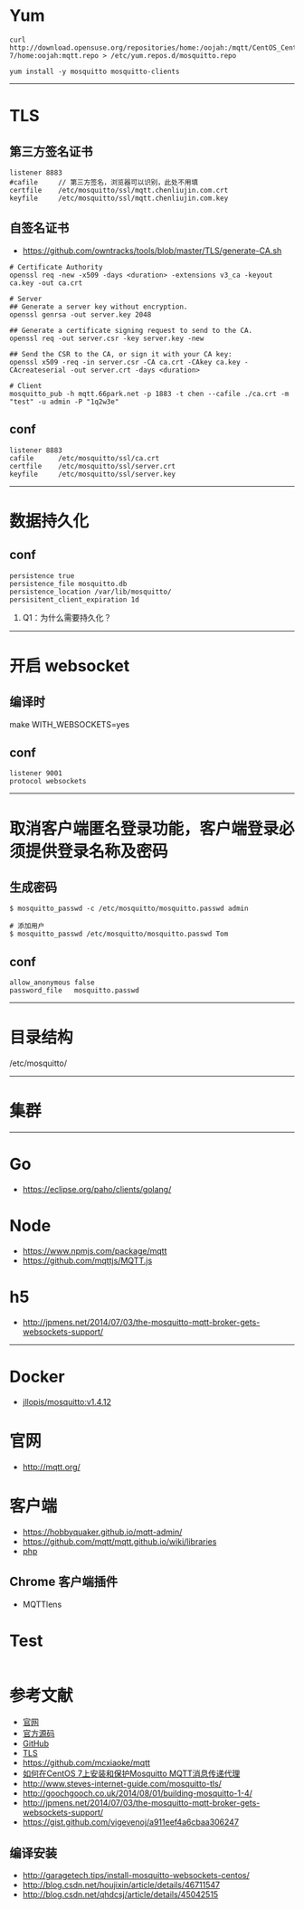 # Yum

```
curl http://download.opensuse.org/repositories/home:/oojah:/mqtt/CentOS_CentOS-7/home:oojah:mqtt.repo > /etc/yum.repos.d/mosquitto.repo

yum install -y mosquitto mosquitto-clients
```

---

# TLS

## 第三方签名证书

```
listener 8883
#cafile 	// 第三方签名，浏览器可以识别，此处不用填
certfile 	/etc/mosquitto/ssl/mqtt.chenliujin.com.crt
keyfile 	/etc/mosquitto/ssl/mqtt.chenliujin.com.key

```


## 自签名证书
- https://github.com/owntracks/tools/blob/master/TLS/generate-CA.sh

```
# Certificate Authority 
openssl req -new -x509 -days <duration> -extensions v3_ca -keyout ca.key -out ca.crt

# Server
## Generate a server key without encryption.
openssl genrsa -out server.key 2048

## Generate a certificate signing request to send to the CA.
openssl req -out server.csr -key server.key -new

## Send the CSR to the CA, or sign it with your CA key:
openssl x509 -req -in server.csr -CA ca.crt -CAkey ca.key -CAcreateserial -out server.crt -days <duration>

# Client
mosquitto_pub -h mqtt.66park.net -p 1883 -t chen --cafile ./ca.crt -m "test" -u admin -P "1q2w3e"
```

## conf
```
listener 8883
cafile 		/etc/mosquitto/ssl/ca.crt
certfile 	/etc/mosquitto/ssl/server.crt
keyfile 	/etc/mosquitto/ssl/server.key
```



---

# 数据持久化

## conf
```
persistence true
persistence_file mosquitto.db
persistence_location /var/lib/mosquitto/
persisitent_client_expiration 1d
```

1. Q1：为什么需要持久化？

---

# 开启 websocket

## 编译时
make WITH_WEBSOCKETS=yes

## conf
```
listener 9001 
protocol websockets
```

---

# 取消客户端匿名登录功能，客户端登录必须提供登录名称及密码 

## 生成密码
```
$ mosquitto_passwd -c /etc/mosquitto/mosquitto.passwd admin 

# 添加用户
$ mosquitto_passwd /etc/mosquitto/mosquitto.passwd Tom 
```

## conf
```
allow_anonymous false
password_file 	mosquitto.passwd
```

---

# 目录结构
/etc/mosquitto/


---

# 集群

---

# Go
- https://eclipse.org/paho/clients/golang/

# Node
- https://www.npmjs.com/package/mqtt
- https://github.com/mqttjs/MQTT.js

# h5
- http://jpmens.net/2014/07/03/the-mosquitto-mqtt-broker-gets-websockets-support/

---

# Docker
- [jllopis/mosquitto:v1.4.12](https://hub.docker.com/r/jllopis/mosquitto/~/dockerfile/)


# 官网
- http://mqtt.org/


# 客户端
- https://hobbyquaker.github.io/mqtt-admin/
- https://github.com/mqtt/mqtt.github.io/wiki/libraries
- [php](https://github.com/bluerhinos/phpMQTT)

## Chrome 客户端插件
- MQTTlens

# Test

```
```



# 参考文献
- [官网](http://mosquitto.org/)
- [官方源码](https://mosquitto.org/files/source/)
- [GitHub](https://github.com/eclipse/mosquitto)
- [TLS](https://mosquitto.org/man/mosquitto-tls-7.html)
- https://github.com/mcxiaoke/mqtt
- [如何在CentOS 7上安装和保护Mosquitto MQTT消息传递代理](https://www.howtoing.com/how-to-install-and-secure-the-mosquitto-mqtt-messaging-broker-on-centos-7/)
- http://www.steves-internet-guide.com/mosquitto-tls/
- http://goochgooch.co.uk/2014/08/01/building-mosquitto-1-4/
- http://jpmens.net/2014/07/03/the-mosquitto-mqtt-broker-gets-websockets-support/
- https://gist.github.com/vigevenoj/a911eef4a6cbaa306247


## 编译安装
- http://garagetech.tips/install-mosquitto-websockets-centos/
- http://blog.csdn.net/houjixin/article/details/46711547
- http://blog.csdn.net/qhdcsj/article/details/45042515
